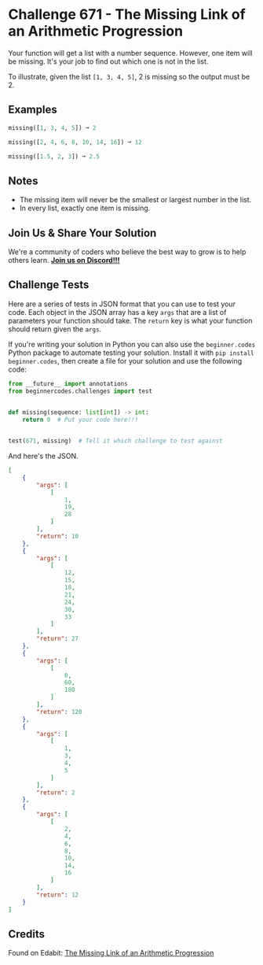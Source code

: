 # Challenge 671 - The Missing Link of an Arithmetic Progression

Your function will get a list with a number sequence. However, one item will be missing. It's your job to find out which one is not in the list.

To illustrate, given the list `[1, 3, 4, 5]`, 2 is missing so the output must be 2.

## Examples
```python
missing([1, 3, 4, 5]) ➞ 2

missing([2, 4, 6, 8, 10, 14, 16]) ➞ 12

missing([1.5, 2, 3]) ➞ 2.5
```
## Notes

- The missing item will never be the smallest or largest number in the list.
- In every list, exactly one item is missing.

## Join Us & Share Your Solution

We're a community of coders who believe the best way to grow is to help others learn. **[Join us on Discord!!!](https://discord.gg/sfHykntuGy)**

## Challenge Tests

Here are a series of tests in JSON format that you can use to test your code. Each object in the JSON array has a key `args` that are a list of parameters your function should take. The `return` key is what your function should return given the `args`. 

If you're writing your solution in Python you can also use the `beginner.codes` Python package to automate testing your solution. Install it with `pip install beginner.codes`, then create a file for your solution and use the following code:
```python
from __future__ import annotations
from beginnercodes.challenges import test

    
def missing(sequence: list[int]) -> int:
    return 0  # Put your code here!!!


test(671, missing)  # Tell it which challenge to test against
```
And here's the JSON.
```json
[
    {
        "args": [
            [
                1,
                19,
                28
            ]
        ],
        "return": 10
    },
    {
        "args": [
            [
                12,
                15,
                18,
                21,
                24,
                30,
                33
            ]
        ],
        "return": 27
    },
    {
        "args": [
            [
                0,
                60,
                180
            ]
        ],
        "return": 120
    },
    {
        "args": [
            [
                1,
                3,
                4,
                5
            ]
        ],
        "return": 2
    },
    {
        "args": [
            [
                2,
                4,
                6,
                8,
                10,
                14,
                16
            ]
        ],
        "return": 12
    }
]
```
## Credits

Found on Edabit: [The Missing Link of an Arithmetic Progression](https://edabit.com/challenge/xBPCwB8c4rYrGqY3v)

